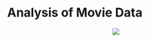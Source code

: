 # Analysis of Movie Data

<center><img src="https://media.licdn.com/dms/image/v2/D4D12AQE5GUXEwi8Pwg/article-cover_image-shrink_720_1280/article-cover_image-shrink_720_1280/0/1679549353292?e=1733356800&v=beta&t=F1GWxuBky4CRYs8xitF7UdVyZ4e-XL6YruE-0CXR1nA"/></center>
